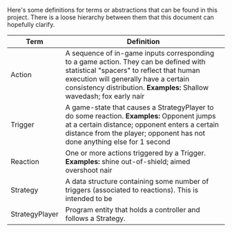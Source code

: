 Here's some definitions for terms or abstractions that can be found in this project. 
There is a loose hierarchy between them that this document can hopefully clarify.

| Term | Definition |
| ---- | ---------- |
| Action | A sequence of in-game inputs corresponding to a game action. They can be defined with statistical "spacers" to reflect that human execution will generally have a certain consistency distribution. **Examples:** Shallow wavedash; fox early nair |
| Trigger | A game-state that causes a StrategyPlayer to do some reaction. **Examples:** Opponent jumps at a certain distance; opponent enters a certain distance from the player; opponent has not done anything else for 1 second |
| Reaction | One or more actions triggered by a Trigger. **Examples:** shine out-of-shield; aimed overshoot nair |
| Strategy | A data structure containing some number of triggers (associated to reactions). This is intended to be  |
| StrategyPlayer | Program entity that holds a controller and follows a Strategy. |